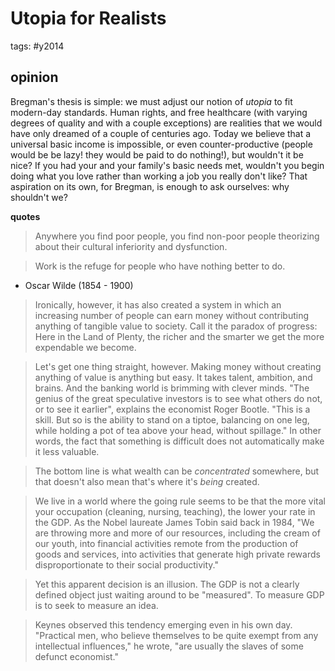 # Utopia for Realists
tags: #y2014
## opinion
Bregman's thesis is simple: we must adjust our notion of _utopia_ to fit modern-day standards. Human rights, and free healthcare (with varying degrees of quality and with a couple exceptions) are realities that we would have only dreamed of a couple of centuries ago. Today we believe that a universal basic income is impossible, or even counter-productive (people would be be lazy! they would be paid to do nothing!), but wouldn't it be nice? If you had your and your family's basic needs met, wouldn't you begin doing what you love rather than working a job you really don't like? That aspiration on its own, for Bregman, is enough to ask ourselves: why shouldn't we?

**quotes**

> Anywhere you find poor people, you find non-poor people theorizing about their cultural inferiority and dysfunction.

> Work is the refuge for people who have nothing better to do.

-   Oscar Wilde (1854 - 1900)

> Ironically, however, it has also created a system in which an increasing number of people can earn money without contributing anything of tangible value to society. Call it the paradox of progress: Here in the Land of Plenty, the richer and the smarter we get the more expendable we become.

> Let's get one thing straight, however. Making money without creating anything of value is anything but easy. It takes talent, ambition, and brains. And the banking world is brimming with clever minds. "The genius of the great speculative investors is to see what others do not, or to see it earlier", explains the economist Roger Bootle. "This is a skill. But so is the ability to stand on a tiptoe, balancing on one leg, while holding a pot of tea above your head, without spillage." In other words, the fact that something is difficult does not automatically make it less valuable.

> The bottom line is what wealth can be _concentrated_ somewhere, but that doesn't also mean that's where it's _being_ created.

> We live in a world where the going rule seems to be that the more vital your occupation (cleaning, nursing, teaching), the lower your rate in the GDP. As the Nobel laureate James Tobin said back in 1984, "We are throwing more and more of our resources, including the cream of our youth, into financial activities remote from the production of goods and services, into activities that generate high private rewards disproportionate to their social productivity."

> Yet this apparent decision is an illusion. The GDP is not a clearly defined object just waiting around to be "measured". To measure GDP is to seek to measure an idea.

> Keynes observed this tendency emerging even in his own day. "Practical men, who believe themselves to be quite exempt from any intellectual influences," he wrote, "are usually the slaves of some defunct economist."
